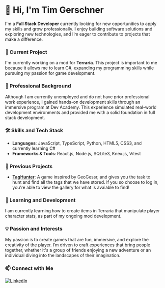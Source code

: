 # 👋 Hi, I'm Tim Gerschner

I'm a **Full Stack Developer** currently looking for new opportunities to apply my skills and grow professionally. I enjoy building software solutions and exploring new technologies, and I’m eager to contribute to projects that make a difference.

### 🚀 Current Project
I'm currently working on a mod for **Terraria**. This project is important to me because it allows me to learn C#, expanding my programming skills while pursuing my passion for game development.

### 💼 Professional Background
Although I am currently unemployed and do not have prior professional work experience, I gained hands-on development skills through an immersive program at Dev Academy. This experience simulated real-world development environments and provided me with a solid foundation in full stack development.

### 🛠️ Skills and Tech Stack
- **Languages**: JavaScript, TypeScript, Python, HTML5, CSS3, and currently learning C#
- **Frameworks & Tools**: React.js, Node.js, SQLite3, Knex.js, Vitest

### 🔧 Previous Projects
- **[TagHunter](https://taghunter-mako-kotare-2024.pushed.nz/)**: A game inspired by GeoGessr, and gives you the task to hunt and find all the tags that we have stored. If you so choose to log in, you're able to view the gallery for what is avaiable to find!

### 🌱 Learning and Development
I am currently learning how to create items in Terraria that manipulate player character stats, as part of my ongoing mod development.

### 💡 Passion and Interests
My passion is to create games that are fun, immersive, and explore the creativity of the player. I’m driven to craft experiences that bring people together, whether it's a group of friends enjoying a new adventure or an individual diving into the landscapes of their imagination.

### 📫 Connect with Me
[![LinkedIn](https://img.shields.io/badge/LinkedIn-0077B5?style=for-the-badge&logo=linkedin&logoColor=white)](https://www.linkedin.com/in/tim-gerschner/)
